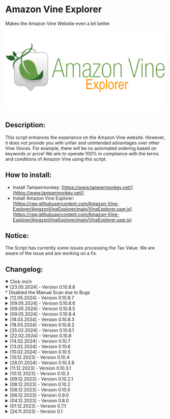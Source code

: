 # Amazon Vine Explorer

Makes the Amazon Vine Website even a bit better

![](vine_logo_notification_image.png)

## Description:

This script enhances the experience on the Amazon Vine website. However, it does not provide you with unfair and unintended advantages over other Vine Voices. For example, there will be no automated ordering based on keywords or price! We aim to operate 100% in compliance with the terms and conditions of Amazon Vine using this script.

## How to install:

* Install Tampermonkey: [https://www.tampermonkey.net/](https://www.tampermonkey.net/)
* Install Amazon Vine Explorer: [https://raw.githubusercontent.com/Amazon-Vine-Explorer/AmazonVineExplorer/main/VineExplorer.user.js](https://raw.githubusercontent.com/Amazon-Vine-Explorer/AmazonVineExplorer/main/VineExplorer.user.js)

## Notice:
The Script has currently some issues processing the Tax Value.
We are aware of the issue and are working on a fix.

## Changelog:
<details open>
  <summary>Click mich</summary>
  
<details open>
<summary>[23.05.2024] - Version 0.10.8.8</summary>
* Disabled the Manual Scan due to Bugs
</details>
<details>
<summary>[12.05.2024] - Version 0.10.8.7</summary>
* Changed minimum required Symbols in Search Field from 3 to 2
</details>
<details>
<summary>
[09.05.2024] - Version 0.10.8.6</summary>
* Changed some Code due to @require loading in Violentmonkey
</details>
<details>
<summary>
[09.05.2024] - Version 0.10.8.5</summary>
* Changed functionality of the "mark as read" Button on the bottom of the Page https://github.com/Amazon-Vine-Explorer/AmazonVineExplorer/issues/28
</details>
<details>
<summary>
[09.05.2024] - Version 0.10.8.4</summary>
* Added external Resource to Fix Amazon Loading Bug
</details>
<details>
<summary>
[18.03.2024] - Version 0.10.8.3</summary>
* Merged https://github.com/Amazon-Vine-Explorer/AmazonVineExplorer/pull/31 (Changed Resource to readable GitHub Source)
</details>
<details>
<summary>
[18.03.2024] - Version 0.10.8.2</summary>
* Added: Added Closing Button on Branding on hover. Fixing https://github.com/Amazon-Vine-Explorer/AmazonVineExplorer/issues/19
</details>
<details>
<summary>
[25.02.2024] - Version 0.10.8.1</summary>
* Bugfix: Disabled the Tax Scan due to issues fetching the value
</details>
<details>
<summary>
[22.02.2024] - Version 0.10.8</summary>
* Bugfix: Next Page Button is now diasbled on last page, also changed the Text to make it more comapct (maybe changeable in the Settings later)
</details>
<details>
<summary>
[14.02.2024] - Version 0.10.7</summary>
* Added: Ability to hide Amazon Categories
* Bugfix: Object "Skip to Main Content" Button in Navbar was not hidden
</details>
<details>
<summary>
[13.02.2024] - Version 0.10.6</summary>
* Added: Ability to hide Amazon Navbar
</details>
<details>
<summary>
[10.02.2024] - Version 0.10.5</summary>
* Added: DarkMode (AVE Settings Menu)
</details>
<details>
<summary>
[10.12.2023] - Version 0.10.4</summary>
* Added: Support for amazon.co.uk
* Change: Changed website detection to be able to handle double dot domain names like amazon.co.uk
</details>
<details>
<summary>
[28.01.2024] - Version 0.10.3.8</summary>
* BugFix: Fixed Bug where only lower letters would work in the SearchBar
* BugFix: Outdated Products didn't increase the notSeenCounter while Database Cleanup
* BugFix: Products got removed by db cleanup because the timespamp check was wrong
* BugFix: LastSeen Timestanp got not saved if Product was existing in Database
</details>
<details>
<summary>
[11.12.2023] - Version 0.10.3.1</summary>
* Update TaxValue in Tile after opend details
</details>
<details>
<summary>
[10.12.2023] - Version 0.10.3</summary>
* Added: Show of TaxInfoPrize inside Tileview
* BugFix: Fixed the bug that Backgroundscan didn´t request Taxdata correctly
* Added: Faster Product Removement if querry returns 'ITEM_NOT_IN_ENROLLMENT' except Favorites
* BugFix: Backgroundscan didn´t restore last state and begun at 0 each time
</details>
<details>
<summary>
[09.12.2023] - Version 0.10.2.1</summary>
* BugFix: Fixed Endlessloop when changing from empty Potluck page to AVE internal page
</details>
<details>
<summary>
[08.12.2023] - Version 0.10.2</summary>
* BugFix: Multiple Querrys after pressing More Details Button
* Improved reliability of Databae Cleanup
* PutLuck Products get removed from Database after one day now
* Added more Master Slave Session detection handling
* Added dead Sessions removement
</details>
<details>
<summary>
[08.12.2023] - Version 0.10.0</summary>
* Changed DB_HANDLER from Callbacks to Promises
* BugFix: Tile Processing was faster then tile loading from Amazon => Added delayloop until all tiles are loaded
* Changed Tile Processor to Promises to increase reliability
* Added Button Colors to Usersettings
* Added the possibility to delete the database (USERSETTINGS)
* Added the possibility to export the database (USERSETTINGS)
* Added the possibility to import the database (USERSETTINGS)
* First Implementation of a Session Detection - Distinguishable by the branding in the bottom left
* Background Scan will not start if Session is not the Master Session
* BugFix: addTileEventhandlers() tryed to place favStar EventHandler to early, not we will wait until Star is there.
* Performance Improvement: Only search for keywords on New Products if there is at least one configured
* User Settings Menu. Schow Name of Setting as tooltip if noe description is set.
</details>
<details>
<summary>
[06.12.2023] - Version 0.9.0</summary>
* Improved Search function to allow multiple keywords
* More improvemnts in the background for faster datahandling, renamed a few variables to fit to new shorthand name AVE, etc.
* Added Usersettings Page, and did a lot of stuff related to this.
* Added Back to Top Button on all subpages.
</details>
<details>
<summary>
[04.12.2023] - Version 0.8.0</summary>
* Added Desktop Notifications
* Added the All Products Button for infinite scroll thru all the vine products
* The New Products Button shows the amount of new products
* Added new Button to left Side to set ALL Products to !isNew
* Added Indicators (left bottom corner) who shows Database aktivity, Database cleanup and Backgroundscan aktivity
* Added more Randomness for Backgroundscanner. Default Delay (4S) + 0-4S Per Dataquerry from Amazon
* Changed Database function for querry all entrys to increse the performance of this function
* Added "controlled delay" (Observer) to be safe for querry product tile elements (sometimes the parser was to fast and tryed to read not existing elements)
* Added function to querry product details from amazon and merge it with product database element
* Added Product Details Fetch to Backgroundscan
* a few little bugfixes
</details>
<details>
<summary>
[01.12.2023] - Version 0.7.1</summary>
* A lot of Stuff will work, lets call it the initial version
</details>
<details>
<summary>
[24.11.2023] - Version 0.1</summary>
* Start of this Project
</details>
</details>
